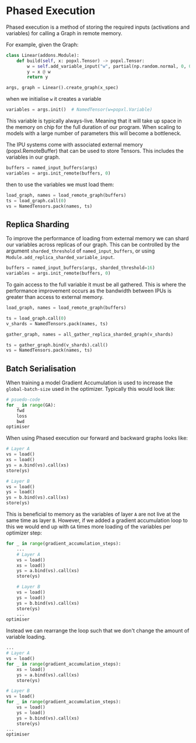 # Phased Execution

Phased execution is a method of storing the required inputs (activations and variables) for calling a Graph
in remote memory.

For example, given the Graph:
```python
class Linear(addons.Module):
    def build(self, x: popxl.Tensor) -> popxl.Tensor:
        w = self.add_variable_input("w", partial(np.random.normal, 0, 0.1, (2, 2)), x.dtype)
        y = x @ w
        return y

args, graph = Linear().create_graph(x_spec)
```
when we initialise `w` it creates a variable
```python
variables = args.init()  # NamedTensor(w=popxl.Variable)
```
This variable is typically always-live. Meaning that it will take up space in the memory on chip for the full duration of our program.
When scaling to models with a large number of parameters this will become a bottleneck.

The IPU systems come with associated external memory (popxl.RemoteBuffer) that can be used to store Tensors. This includes the variables in our graph.
```python
buffers = named_input_buffers(args)
variables = args.init_remote(buffers, 0)
```
then to use the variables we must load them:
```python
load_graph, names = load_remote_graph(buffers)
ts = load_graph.call(0)
vs = NamedTensors.pack(names, ts)
```

## Replica Sharding
To improve the performance of loading from external memory we can shard our variables across replicas of our graph.
This can be controlled by the argument `sharded_threshold` of `named_input_buffers`, or using `Module.add_replica_sharded_variable_input`.
```python
buffers = named_input_buffers(args, sharded_threshold=16)
variables = args.init_remote(buffers, 0)
```
To gain access to the full variable it must be all gathered. This is where the performance improvement occurs as the bandwidth between IPUs is greater than access to external memory. 
```python
load_graph, names = load_remote_graph(buffers)

ts = load_graph.call(0)
v_shards = NamedTensors.pack(names, ts)

gather_graph, names = all_gather_replica_sharded_graph(v_shards)

ts = gather_graph.bind(v_shards).call()
vs = NamedTensors.pack(names, ts)
```

## Batch Serialisation
When training a model Gradient Accumulation is used to increase the `global-batch-size` used in the optimizer. Typically this would look like:
```python
# psuedo-code
for _ in range(GA):
    fwd
    loss
    bwd
optimiser
```

When using Phased execution our forward and backward graphs looks like:
```python
# Layer A
vs = load()
xs = load()
ys = a.bind(vs).call(xs)
store(ys)

# Layer B
vs = load()
ys = load()
ys = b.bind(vs).call(xs)
store(ys)
```
This is beneficial to memory as the variables of layer `A` are not live at the same time as layer `B`.
However, if we added a gradient accumulation loop to this we would end up with `GA` times more loading of the variables per optimizer step:
```python
for _ in range(gradient_accumulation_steps):
    ...
    # Layer A
    vs = load()
    xs = load()
    ys = a.bind(vs).call(xs)
    store(ys)

    # Layer B
    vs = load()
    ys = load()
    ys = b.bind(vs).call(xs)
    store(ys)
    ...
optimiser
```
Instead we can rearrange the loop such that we don't change the amount of variable loading.
```python
...
# Layer A
vs = load()
for _ in range(gradient_accumulation_steps):
    xs = load()
    ys = a.bind(vs).call(xs)
    store(ys)

# Layer B
vs = load()
for _ in range(gradient_accumulation_steps):
    vs = load()
    ys = load()
    ys = b.bind(vs).call(xs)
    store(ys)
...
optimiser
```
